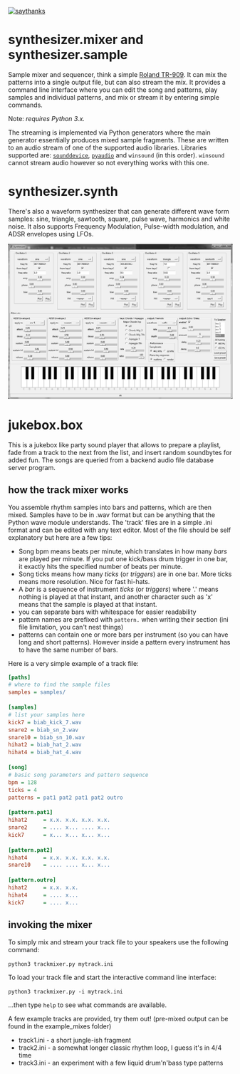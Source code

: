 [![saythanks](https://img.shields.io/badge/say-thanks-ff69b4.svg)](https://saythanks.io/to/irmen)

# synthesizer.mixer and synthesizer.sample

Sample mixer and sequencer, think a simple [Roland TR-909](https://en.wikipedia.org/wiki/Roland_TR-909).
It can mix the patterns into a single output file, but can also stream the mix.
It provides a command line interface where you can edit the song and patterns,
play samples and individual patterns, and mix or stream it by entering simple commands.

Note: *requires Python 3.x.*


The streaming is implemented via Python generators where the main generator essentially produces mixed sample fragments.
These are written to an audio stream of one of the supported audio libraries.
Libraries supported are: [``sounddevice``](http://python-sounddevice.readthedocs.io/),
[``pyaudio``](http://people.csail.mit.edu/hubert/pyaudio/) and ``winsound`` (in this order). 
``winsound`` cannot stream audio however so not everything works with this one.

# synthesizer.synth

There's also a waveform synthesizer that can generate different wave form samples:
sine, triangle, sawtooth, square, pulse wave, harmonics and white noise.
It also supports Frequency Modulation, Pulse-width modulation, and ADSR envelopes using LFOs.

![Synth GUI screenshot](./screenshot.png?raw=true "Screenshot of the Synth GUI")

# jukebox.box

This is a jukebox like party sound player that allows to prepare a playlist,
fade from a track to the next from the list, and insert random soundbytes for added fun.
The songs are queried from a backend audio file database server program.
 

## how the track mixer works

You assemble rhythm samples into bars and patterns, which are then mixed.
Samples have to be in .wav format but can be anything that the Python wave module understands. 
The 'track' files are in a simple .ini format and can be edited with any text editor.
Most of the file should be self explanatory but here are a few tips:

- Song bpm means beats per minute, which translates in how many *bars* are played per minute.
  If you put one kick/bass drum trigger in one bar, it exactly hits the specified number of beats per minute.
- Song ticks means how many *ticks* (or *triggers*) are in one bar. More ticks means more resolution. Nice for fast hi-hats.
- A *bar* is a sequence of instrument *ticks* (or *triggers*) where '.' means nothing is played at that instant,
  and another character such as 'x' means that the sample is played at that instant.
- you can separate bars with whitespace for easier readability
- pattern names are prefixed with ``pattern.`` when writing their section (ini file limitation, you can't nest things)
- patterns can contain one or more bars per instrument (so you can have long and short patterns). However inside
  a pattern every instrument has to have the same number of bars.
  

Here is a very simple example of a track file:

```ini
[paths]
# where to find the sample files
samples = samples/

[samples]
# list your samples here
kick7 = biab_kick_7.wav
snare2 = biab_sn_2.wav
snare10 = biab_sn_10.wav
hihat2 = biab_hat_2.wav
hihat4 = biab_hat_4.wav

[song]
# basic song parameters and pattern sequence
bpm = 128
ticks = 4
patterns = pat1 pat2 pat1 pat2 outro

[pattern.pat1]
hihat2     = x.x. x.x. x.x. x.x.
snare2     = .... x... .... x...
kick7      = x... x... x... x...

[pattern.pat2]
hihat4     = x.x. x.x. x.x. x.x.
snare10    = .... .... x... x...

[pattern.outro]
hihat2     = x.x. x.x. 
hihat4     = .... x...
kick7      = .... x...
```

## invoking the mixer

To simply mix and stream your track file to your speakers use the following command:

``python3 trackmixer.py mytrack.ini``

To load your track file and start the interactive command line interface:

``python3 trackmixer.py -i mytrack.ini``

...then type ``help`` to see what commands are available.

A few example tracks are provided, try them out!  (pre-mixed output can be found in the example_mixes folder)

- track1.ini  - a short jungle-ish fragment
- track2.ini  - a somewhat longer classic rhythm loop, I guess it's in 4/4 time
- track3.ini  - an experiment with a few liquid drum'n'bass type patterns

